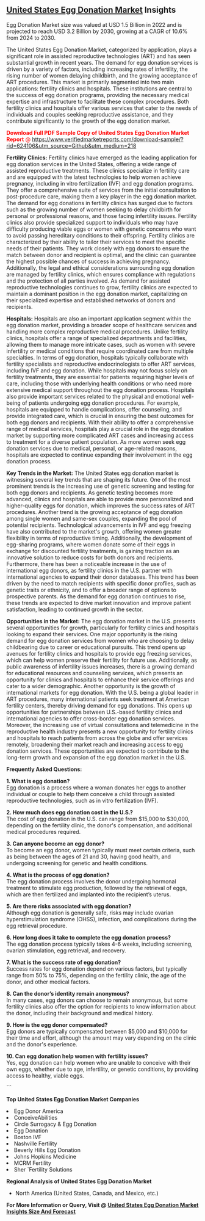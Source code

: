 <h2><a href="https://www.verifiedmarketreports.com/download-sample/?rid=624106&amp;utm_source=Github&amp;utm_medium=218" target="_blank">United States Egg Donation Market</a> Insights</h2><p>Egg Donation Market size was valued at USD 1.5 Billion in 2022 and is projected to reach USD 3.2 Billion by 2030, growing at a CAGR of 10.6% from 2024 to 2030.</p><p> <p>The United States Egg Donation Market, categorized by application, plays a significant role in assisted reproductive technologies (ART) and has seen substantial growth in recent years. The demand for egg donation services is driven by a variety of factors, including increasing rates of infertility, the rising number of women delaying childbirth, and the growing acceptance of ART procedures. This market is primarily segmented into two main applications: fertility clinics and hospitals. These institutions are central to the success of egg donation programs, providing the necessary medical expertise and infrastructure to facilitate these complex procedures. Both fertility clinics and hospitals offer various services that cater to the needs of individuals and couples seeking reproductive assistance, and they contribute significantly to the growth of the egg donation market. <p><span class=""><span style="color: #ff0000;"><strong>Download Full PDF Sample Copy of United States Egg Donation Market Report</strong> @ </span><a href="https://www.verifiedmarketreports.com/download-sample/?rid=624106&amp;utm_source=Github&amp;utm_medium=218" target="_blank">https://www.verifiedmarketreports.com/download-sample/?rid=624106&amp;utm_source=Github&amp;utm_medium=218</a></span></p></p> <p><strong>Fertility Clinics:</strong> Fertility clinics have emerged as the leading application for egg donation services in the United States, offering a wide range of assisted reproductive treatments. These clinics specialize in fertility care and are equipped with the latest technologies to help women achieve pregnancy, including in vitro fertilization (IVF) and egg donation programs. They offer a comprehensive suite of services from the initial consultation to post-procedure care, making them a key player in the egg donation market. The demand for egg donations in fertility clinics has surged due to factors such as the growing number of women seeking to delay childbirth for personal or professional reasons, and those facing infertility issues. Fertility clinics also provide specialized support to individuals who may have difficulty producing viable eggs or women with genetic concerns who want to avoid passing hereditary conditions to their offspring. Fertility clinics are characterized by their ability to tailor their services to meet the specific needs of their patients. They work closely with egg donors to ensure the match between donor and recipient is optimal, and the clinic can guarantee the highest possible chances of success in achieving pregnancy. Additionally, the legal and ethical considerations surrounding egg donation are managed by fertility clinics, which ensures compliance with regulations and the protection of all parties involved. As demand for assisted reproductive technologies continues to grow, fertility clinics are expected to maintain a dominant position in the egg donation market, capitalizing on their specialized expertise and established networks of donors and recipients.</p> <p><strong>Hospitals:</strong> Hospitals are also an important application segment within the egg donation market, providing a broader scope of healthcare services and handling more complex reproductive medical procedures. Unlike fertility clinics, hospitals offer a range of specialized departments and facilities, allowing them to manage more intricate cases, such as women with severe infertility or medical conditions that require coordinated care from multiple specialties. In terms of egg donation, hospitals typically collaborate with fertility specialists and reproductive endocrinologists to offer ART services, including IVF and egg donation. While hospitals may not focus solely on fertility treatments, they are essential for patients requiring higher levels of care, including those with underlying health conditions or who need more extensive medical support throughout the egg donation process. Hospitals also provide important services related to the physical and emotional well-being of patients undergoing egg donation procedures. For example, hospitals are equipped to handle complications, offer counseling, and provide integrated care, which is crucial in ensuring the best outcomes for both egg donors and recipients. With their ability to offer a comprehensive range of medical services, hospitals play a crucial role in the egg donation market by supporting more complicated ART cases and increasing access to treatment for a diverse patient population. As more women seek egg donation services due to medical, personal, or age-related reasons, hospitals are expected to continue expanding their involvement in the egg donation process.</p> <p><strong>Key Trends in the Market:</strong> The United States egg donation market is witnessing several key trends that are shaping its future. One of the most prominent trends is the increasing use of genetic screening and testing for both egg donors and recipients. As genetic testing becomes more advanced, clinics and hospitals are able to provide more personalized and higher-quality eggs for donation, which improves the success rates of ART procedures. Another trend is the growing acceptance of egg donation among single women and same-sex couples, expanding the pool of potential recipients. Technological advancements in IVF and egg freezing have also contributed to the market's growth, offering women greater flexibility in terms of reproductive timing. Additionally, the development of egg-sharing programs, where women donate some of their eggs in exchange for discounted fertility treatments, is gaining traction as an innovative solution to reduce costs for both donors and recipients. Furthermore, there has been a noticeable increase in the use of international egg donors, as fertility clinics in the U.S. partner with international agencies to expand their donor databases. This trend has been driven by the need to match recipients with specific donor profiles, such as genetic traits or ethnicity, and to offer a broader range of options to prospective parents. As the demand for egg donation continues to rise, these trends are expected to drive market innovation and improve patient satisfaction, leading to continued growth in the sector.</p> <p><strong>Opportunities in the Market:</strong> The egg donation market in the U.S. presents several opportunities for growth, particularly for fertility clinics and hospitals looking to expand their services. One major opportunity is the rising demand for egg donation services from women who are choosing to delay childbearing due to career or educational pursuits. This trend opens up avenues for fertility clinics and hospitals to provide egg freezing services, which can help women preserve their fertility for future use. Additionally, as public awareness of infertility issues increases, there is a growing demand for educational resources and counseling services, which presents an opportunity for clinics and hospitals to enhance their service offerings and cater to a wider demographic. Another opportunity is the growth of international markets for egg donation. With the U.S. being a global leader in ART procedures, many international patients seek treatment at American fertility centers, thereby driving demand for egg donations. This opens up opportunities for partnerships between U.S.-based fertility clinics and international agencies to offer cross-border egg donation services. Moreover, the increasing use of virtual consultations and telemedicine in the reproductive health industry presents a new opportunity for fertility clinics and hospitals to reach patients from across the globe and offer services remotely, broadening their market reach and increasing access to egg donation services. These opportunities are expected to contribute to the long-term growth and expansion of the egg donation market in the U.S.</p> <p><strong>Frequently Asked Questions:</strong></p> <p><strong>1. What is egg donation?</strong><br> Egg donation is a process where a woman donates her eggs to another individual or couple to help them conceive a child through assisted reproductive technologies, such as in vitro fertilization (IVF).</p> <p><strong>2. How much does egg donation cost in the U.S.?</strong><br> The cost of egg donation in the U.S. can range from $15,000 to $30,000, depending on the fertility clinic, the donor's compensation, and additional medical procedures required.</p> <p><strong>3. Can anyone become an egg donor?</strong><br> To become an egg donor, women typically must meet certain criteria, such as being between the ages of 21 and 30, having good health, and undergoing screening for genetic and health conditions.</p> <p><strong>4. What is the process of egg donation?</strong><br> The egg donation process involves the donor undergoing hormonal treatment to stimulate egg production, followed by the retrieval of eggs, which are then fertilized and implanted into the recipient’s uterus.</p> <p><strong>5. Are there risks associated with egg donation?</strong><br> Although egg donation is generally safe, risks may include ovarian hyperstimulation syndrome (OHSS), infection, and complications during the egg retrieval procedure.</p> <p><strong>6. How long does it take to complete the egg donation process?</strong><br> The egg donation process typically takes 4-6 weeks, including screening, ovarian stimulation, egg retrieval, and recovery.</p> <p><strong>7. What is the success rate of egg donation?</strong><br> Success rates for egg donation depend on various factors, but typically range from 50% to 75%, depending on the fertility clinic, the age of the donor, and other medical factors.</p> <p><strong>8. Can the donor’s identity remain anonymous?</strong><br> In many cases, egg donors can choose to remain anonymous, but some fertility clinics also offer the option for recipients to know information about the donor, including their background and medical history.</p> <p><strong>9. How is the egg donor compensated?</strong><br> Egg donors are typically compensated between $5,000 and $10,000 for their time and effort, although the amount may vary depending on the clinic and the donor's experience.</p> <p><strong>10. Can egg donation help women with fertility issues?</strong><br> Yes, egg donation can help women who are unable to conceive with their own eggs, whether due to age, infertility, or genetic conditions, by providing access to healthy, viable eggs.</p> ```</p><p><strong>Top United States Egg Donation Market Companies</strong></p><div data-test-id=""><p><li>Egg Donor America</li><li> ConceiveAbilities</li><li> Circle Surrogacy & Egg Donation</li><li> Egg Donation</li><li> Boston IVF</li><li> Nashville Fertility</li><li> Beverly Hills Egg Donation</li><li> Johns Hopkins Medicine</li><li> MCRM Fertility</li><li> Sher `Fertility Solutions</li></p><div><strong>Regional Analysis of&nbsp;United States Egg Donation Market</strong></div><ul><li dir="ltr"><p dir="ltr">North America&nbsp;(United States, Canada, and Mexico, etc.)</p></li></ul><p><strong>For More Information or Query, Visit @&nbsp;</strong><strong><a href="https://www.verifiedmarketreports.com/product/egg-donation-market/?utm_source=Github&amp;utm_medium=218" target="_blank">United States Egg Donation Market Insights Size And Forecast</a></strong></p></div>
